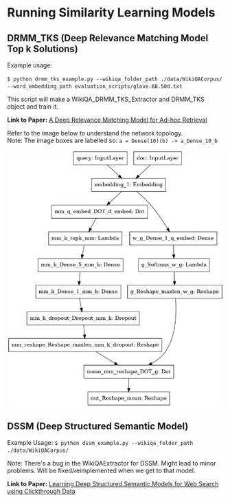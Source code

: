 # Running Similarity Learning Models

## DRMM_TKS (Deep Relevance Matching Model Top k Solutions)
Example usage:

`$ python drmm_tks_example.py --wikiqa_folder_path ./data/WikiQACorpus/ --word_embedding_path evaluation_scripts/glove.6B.50d.txt`

This script will make a WikiQA_DRMM_TKS_Extractor and DRMM_TKS object and train it.

**Link to Paper:** [A Deep Relevance Matching Model for Ad-hoc Retrieval](http://www.bigdatalab.ac.cn/~gjf/papers/2016/CIKM2016a_guo.pdf)

Refer to the image below to understand the network topology. <br/>Note: The image boxes are labelled so:
`a = Dense(10)(b) -> a_Dense_10_b`

![DRMM_TKS_Topology](model.png)

## DSSM (Deep Structured Semantic Model)
Example Usage:
`$ python dssm_example.py --wikiqa_folder_path ./data/WikiQACorpus/`

Note: There's a bug in the WikiQAExtractor for DSSM. Might lead to minor problems. Will be fixed/reimplemented when we get to that model.

**Link to Paper:** [Learning Deep Structured Semantic Models for Web Search using Clickthrough Data](https://www.microsoft.com/en-us/research/wp-content/uploads/2016/02/cikm2013_DSSM_fullversion.pdf)